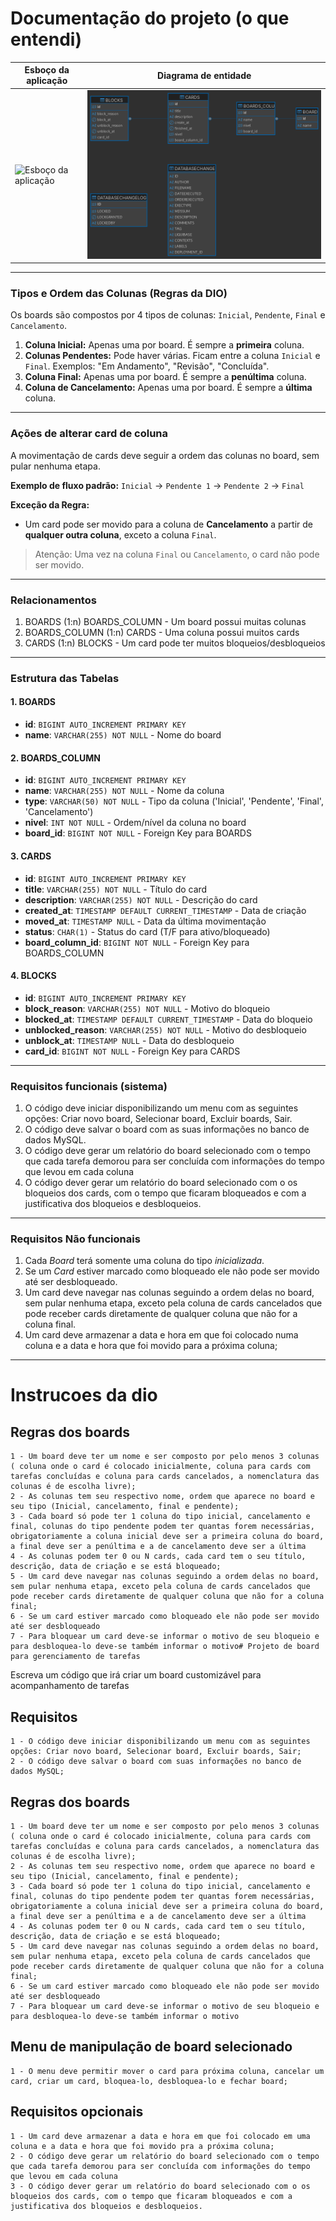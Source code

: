 # Documentação do projeto (o que entendi)

| Esboço da aplicação                                   | Diagrama de entidade                 |
|-------------------------------------------------------|--------------------------------------|
| ![Esboço da aplicação](./template/desenho.drawio.svg) | ![Diagrama](./template/board_db.png) |

---

### Tipos e Ordem das Colunas (Regras da DIO)
Os boards são compostos por 4 tipos de colunas: `Inicial`, `Pendente`, `Final` e `Cancelamento`.

1.  **Coluna Inicial:** Apenas uma por board. É sempre a **primeira** coluna.
2.  **Colunas Pendentes:** Pode haver várias. Ficam entre a coluna `Inicial` e `Final`. Exemplos: "Em Andamento", "Revisão", "Concluída".
3.  **Coluna Final:** Apenas uma por board. É sempre a **penúltima** coluna.
4.  **Coluna de Cancelamento:** Apenas uma por board. É sempre a **última** coluna.

---

### Ações de alterar card de coluna
A movimentação de cards deve seguir a ordem das colunas no board, sem pular nenhuma etapa.

**Exemplo de fluxo padrão:**
`Inicial` -> `Pendente 1` -> `Pendente 2` -> `Final`

**Exceção da Regra:**
*   Um card pode ser movido para a coluna de **Cancelamento** a partir de **qualquer outra coluna**, exceto a coluna `Final`.

> Atenção: Uma vez na coluna `Final` ou `Cancelamento`, o card não pode ser movido.

---

### Relacionamentos
1. BOARDS (1:n) BOARDS_COLUMN - Um board possui muitas colunas
2. BOARDS_COLUMN (1:n) CARDS - Uma coluna possui muitos cards
3. CARDS (1:n) BLOCKS - Um card pode ter muitos bloqueios/desbloqueios

---

### Estrutura das Tabelas

#### 1. BOARDS
- **id**: `BIGINT AUTO_INCREMENT PRIMARY KEY`
- **name**: `VARCHAR(255) NOT NULL` - Nome do board

#### 2. BOARDS_COLUMN
- **id**: `BIGINT AUTO_INCREMENT PRIMARY KEY`
- **name**: `VARCHAR(255) NOT NULL` - Nome da coluna
- **type**: `VARCHAR(50) NOT NULL` - Tipo da coluna ('Inicial', 'Pendente', 'Final', 'Cancelamento')
- **nivel**: `INT NOT NULL` - Ordem/nível da coluna no board
- **board_id**: `BIGINT NOT NULL` - Foreign Key para BOARDS

#### 3. CARDS
- **id**: `BIGINT AUTO_INCREMENT PRIMARY KEY`
- **title**: `VARCHAR(255) NOT NULL` - Título do card
- **description**: `VARCHAR(255) NOT NULL` - Descrição do card
- **created_at**: `TIMESTAMP DEFAULT CURRENT_TIMESTAMP` - Data de criação
- **moved_at**: `TIMESTAMP NULL` - Data da última movimentação
- **status**: `CHAR(1)` - Status do card (T/F para ativo/bloqueado)
- **board_column_id**: `BIGINT NOT NULL` - Foreign Key para BOARDS_COLUMN

#### 4. BLOCKS
- **id**: `BIGINT AUTO_INCREMENT PRIMARY KEY`
- **block_reason**: `VARCHAR(255) NOT NULL` - Motivo do bloqueio
- **blocked_at**: `TIMESTAMP DEFAULT CURRENT_TIMESTAMP` - Data do bloqueio
- **unblocked_reason**: `VARCHAR(255) NOT NULL` - Motivo do desbloqueio
- **unblock_at**: `TIMESTAMP NULL` - Data do desbloqueio
- **card_id**: `BIGINT NOT NULL` - Foreign Key para CARDS

---

### Requisitos funcionais (sistema)
1. O código deve iniciar disponibilizando um menu com as seguintes opções: Criar novo board, Selecionar board, Excluir boards, Sair.
2. O código deve salvar o board com as suas informações no banco de dados MySQL.
3. O código deve gerar um relatório do board selecionado com o tempo que cada tarefa demorou para ser concluída com informações do tempo que levou em cada coluna 
4. O código dever gerar um relatório do board selecionado com o os bloqueios dos cards, com o tempo que ficaram bloqueados e com a justificativa dos bloqueios e desbloqueios.

---

### Requisitos Não funcionais
1. Cada *Board* terá somente uma coluna do tipo *inicializada*.
2. Se um *Card* estiver marcado como bloqueado ele não pode ser movido até ser desbloqueado.
3. Um card deve navegar nas colunas seguindo a ordem delas no board, sem pular nenhuma etapa, exceto pela coluna de cards cancelados que pode receber cards diretamente de qualquer coluna que não for a coluna final.
4. Um card deve armazenar a data e hora em que foi colocado numa coluna e a data e hora que foi movido para a próxima coluna;

---

# Instrucoes da dio

## Regras dos boards
    1 - Um board deve ter um nome e ser composto por pelo menos 3 colunas ( coluna onde o card é colocado inicialmente, coluna para cards com tarefas concluídas e coluna para cards cancelados, a nomenclatura das colunas é de escolha livre);
    2 - As colunas tem seu respectivo nome, ordem que aparece no board e seu tipo (Inicial, cancelamento, final e pendente);
    3 - Cada board só pode ter 1 coluna do tipo inicial, cancelamento e final, colunas do tipo pendente podem ter quantas forem necessárias, obrigatoriamente a coluna inicial deve ser a primeira coluna do board, a final deve ser a penúltima e a de cancelamento deve ser a última
    4 - As colunas podem ter 0 ou N cards, cada card tem o seu título, descrição, data de criação e se está bloqueado;
    5 - Um card deve navegar nas colunas seguindo a ordem delas no board, sem pular nenhuma etapa, exceto pela coluna de cards cancelados que pode receber cards diretamente de qualquer coluna que não for a coluna final;
    6 - Se um card estiver marcado como bloqueado ele não pode ser movido até ser desbloqueado
    7 - Para bloquear um card deve-se informar o motivo de seu bloqueio e para desbloquea-lo deve-se também informar o motivo# Projeto de board para gerenciamento de tarefas

Escreva um código que irá criar um board customizável para acompanhamento de tarefas

## Requisitos
    1 - O código deve iniciar disponibilizando um menu com as seguintes opções: Criar novo board, Selecionar board, Excluir boards, Sair;
    2 - O código deve salvar o board com suas informações no banco de dados MySQL;

## Regras dos boards
    1 - Um board deve ter um nome e ser composto por pelo menos 3 colunas ( coluna onde o card é colocado inicialmente, coluna para cards com tarefas concluídas e coluna para cards cancelados, a nomenclatura das colunas é de escolha livre);
    2 - As colunas tem seu respectivo nome, ordem que aparece no board e seu tipo (Inicial, cancelamento, final e pendente);
    3 - Cada board só pode ter 1 coluna do tipo inicial, cancelamento e final, colunas do tipo pendente podem ter quantas forem necessárias, obrigatoriamente a coluna inicial deve ser a primeira coluna do board, a final deve ser a penúltima e a de cancelamento deve ser a última
    4 - As colunas podem ter 0 ou N cards, cada card tem o seu título, descrição, data de criação e se está bloqueado;
    5 - Um card deve navegar nas colunas seguindo a ordem delas no board, sem pular nenhuma etapa, exceto pela coluna de cards cancelados que pode receber cards diretamente de qualquer coluna que não for a coluna final;
    6 - Se um card estiver marcado como bloqueado ele não pode ser movido até ser desbloqueado
    7 - Para bloquear um card deve-se informar o motivo de seu bloqueio e para desbloquea-lo deve-se também informar o motivo

## Menu de manipulação de board selecionado
    1 - O menu deve permitir mover o card para próxima coluna, cancelar um card, criar um card, bloquea-lo, desbloquea-lo e fechar board;

## Requisitos opcionais
    1 - Um card deve armazenar a data e hora em que foi colocado em uma coluna e a data e hora que foi movido pra a próxima coluna;
    2 - O código deve gerar um relatório do board selecionado com o tempo que cada tarefa demorou para ser concluída com informações do tempo que levou em cada coluna
    3 - O código dever gerar um relatório do board selecionado com o os bloqueios dos cards, com o tempo que ficaram bloqueados e com a justificativa dos bloqueios e desbloqueios.